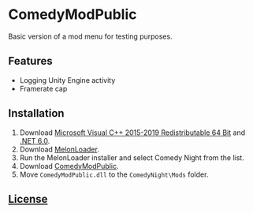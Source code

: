 # ComedyModPublic

Basic version of a mod menu for testing purposes.

## Features

- Logging Unity Engine activity
- Framerate cap

## Installation

1. Download [Microsoft Visual C++ 2015-2019 Redistributable 64 Bit](https://aka.ms/vs/16/release/vc_redist.x64.exe) and [.NET 6.0](https://dotnet.microsoft.com/en-us/download/dotnet/6.0#runtime-desktop-6.0.19).
2. Download [MelonLoader](https://github.com/LavaGang/MelonLoader.Installer/releases/latest/download/MelonLoader.Installer.exe).
3. Run the MelonLoader installer and select Comedy Night from the list.
4. Download [ComedyModPublic](https://github.com/BlueLobsterMods/ComedyModPublic/releases).
5. Move `ComedyModPublic.dll` to the `ComedyNight\Mods` folder.

## [License](https://github.com/BlueLobsterMods/ComedyModPublic/blob/main/LICENSE)
